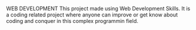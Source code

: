 WEB DEVELOPMENT
This project made using Web Development Skills.
It is a coding related project where anyone can improve or get know about coding and conquer in this complex programmin field.
